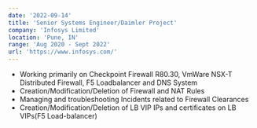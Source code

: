```yaml
---
date: '2022-09-14'
title: 'Senior Systems Engineer/Daimler Project'
company: 'Infosys Limited'
location: 'Pune, IN'
range: 'Aug 2020 - Sept 2022'
url: 'https://www.infosys.com/'
---
```


- Working primarily on Checkpoint Firewall R80.30, VmWare NSX-T Distributed Firewall, F5 Loadbalancer and DNS System
- Creation/Modification/Deletion of Firewall and NAT Rules
- Managing and troubleshooting Incidents related to Firewall Clearances
- Creation/Modification/Deletion of LB VIP IPs and certificates on LB VIPs(F5 Load-balancer)
